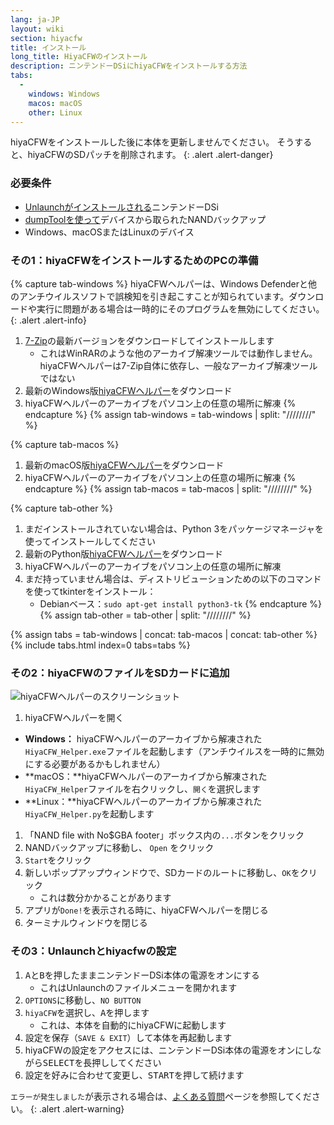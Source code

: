 ```yaml
---
lang: ja-JP
layout: wiki
section: hiyacfw
title: インストール
long_title: HiyaCFWのインストール
description: ニンテンドーDSiにhiyaCFWをインストールする方法
tabs:
  - 
    windows: Windows
    macos: macOS
    other: Linux
---
```


hiyaCFWをインストールした後に本体を更新しませんでください。 そうすると、hiyaCFWのSDパッチを削除されます。
{: .alert .alert-danger}

### 必要条件
- [Unlaunchがインストールされる](https://dsi.cfw.guide/installing-unlaunch)ニンテンドーDSi
- [dumpToolを使って](https://dsi.cfw.guide/dumping-nand)デバイスから取られたNANDバックアップ
- Windows、macOSまたはLinuxのデバイス

### その1：hiyaCFWをインストールするためのPCの準備
{% capture tab-windows %}
hiyaCFWヘルパーは、Windows Defenderと他のアンチウイルスソフトで誤検知を引き起こすことが知られています。ダウンロードや実行に問題がある場合は一時的にそのプログラムを無効にしてください。
{: .alert .alert-info}

1. [7-Zip](https://sevenzip.osdn.jp)の最新バージョンをダウンロードしてインストールします
   - これはWinRARのような他のアーカイブ解凍ツールでは動作しません。hiyaCFWヘルパーは7-Zip自体に依存し、一般なアーカイブ解凍ツールではない
1. 最新のWindows版[hiyaCFWヘルパー](https://github.com/mondul/HiyaCFW-Helper/releases)をダウンロード
1. hiyaCFWヘルパーのアーカイブをパソコン上の任意の場所に解凍
{% endcapture %}
{% assign tab-windows = tab-windows | split: "////////" %}

{% capture tab-macos %}
1. 最新のmacOS版[hiyaCFWヘルパー](https://github.com/mondul/HiyaCFW-Helper/releases)をダウンロード
1. hiyaCFWヘルパーのアーカイブをパソコン上の任意の場所に解凍
{% endcapture %}
{% assign tab-macos = tab-macos | split: "////////" %}

{% capture tab-other %}
1. まだインストールされていない場合は、Python 3をパッケージマネージャを使ってインストールしてください
1. 最新のPython版[hiyaCFWヘルパー](https://github.com/mondul/HiyaCFW-Helper/releases)をダウンロード
1. hiyaCFWヘルパーのアーカイブをパソコン上の任意の場所に解凍
1. まだ持っていません場合は、ディストリビューションための以下のコマンドを使ってtkinterをインストール：
   - Debianベース：`sudo apt-get install python3-tk`
{% endcapture %}
{% assign tab-other = tab-other | split: "////////" %}

{% assign tabs = tab-windows | concat: tab-macos | concat: tab-other %}
{% include tabs.html index=0 tabs=tabs %}

### その2：hiyaCFWのファイルをSDカードに追加
![hiyaCFWヘルパーのスクリーンショット](https://image.ibb.co/hhzKRL/Screen-Shot-2018-10-18-at-16-30-18.png)

1. hiyaCFWヘルパーを開く
  - **Windows：** hiyaCFWヘルパーのアーカイブから解凍された`HiyaCFW_Helper.exe`ファイルを起動します（アンチウイルスを一時的に無効にする必要があるかもしれません）
  - **macOS：**hiyaCFWヘルパーのアーカイブから解凍された`HiyaCFW_Helper`ファイルを右クリックし、`開く`を選択します
  - **Linux：**hiyaCFWヘルパーのアーカイブから解凍された`HiyaCFW_Helper.py`を起動します
1. 「NAND file with No$GBA footer」ボックス内の`...`ボタンをクリック
1. NANDバックアップに移動し、 `Open` をクリック
1. `Start`をクリック
1. 新しいポップアップウィンドウで、SDカードのルートに移動し、`OK`をクリック
   - これは数分かかることがあります
1. アプリが`Done!`を表示される時に、hiyaCFWヘルパーを閉じる
1. ターミナルウィンドウを閉じる

### その3：Unlaunchとhiyacfwの設定
1. <kbd class="face">A</kbd>と<kbd class="face">B</kbd>を押したままニンテンドーDSi本体の電源をオンにする
   - これはUnlaunchのファイルメニューを開かれます
1. `OPTIONS`に移動し、`NO BUTTON`
1. `hiyaCFW`を選択し、<kbd class="face">A</kbd>を押します
   - これは、本体を自動的にhiyaCFWに起動します
1. 設定を保存（`SAVE & EXIT`）して本体を再起動します
1. hiyaCFWの設定をアクセスには、ニンテンドーDSi本体の電源をオンにしながら<kbd>SELECT</kbd>を長押ししてください
1. 設定を好みに合わせて変更し、<kbd>START</kbd>を押して続けます

`エラーが発生しました`が表示される場合は、[よくある質問](faq?faq=why-do-i-get-an-error-has-occurred-message-when-booting-hiyacfw)ページを参照してください。
{: .alert .alert-warning}
